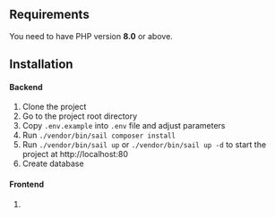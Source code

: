 ## Requirements
You need to have PHP version **8.0** or above.

## Installation

#### Backend
1. Clone the project
2. Go to the project root directory
3. Copy `.env.example` into `.env` file and adjust parameters
4. Run `./vendor/bin/sail composer install`
5. Run `./vendor/bin/sail up` or `./vendor/bin/sail up -d` to start the project at http://localhost:80
6. Create database


#### Frontend
1. 

